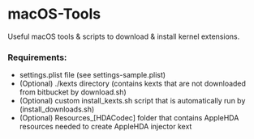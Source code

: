 # macOS-Tools
Useful macOS tools &amp; scripts to download & install kernel extensions.

### Requirements:
- settings.plist file (see settings-sample.plist)
- (Optional) ./kexts directory (contains kexts that are not downloaded from bitbucket by download.sh)
- (Optional) custom install_kexts.sh script that is automatically run by (install_downloads.sh)
- (Optional) Resources_[HDACodec] folder that contains AppleHDA resources needed to create AppleHDA injector kext

